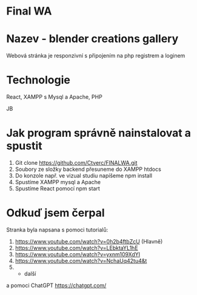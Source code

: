 # Final WA
# Nazev - blender creations gallery
Webová stránka je responzivní s připojením na php registrem a loginem

# Technologie
React, XAMPP s Mysql a Apache, PHP


JB
# Jak program správně nainstalovat a spustit
1. Git clone https://github.com/Ctverc/FINALWA.git
2. Soubory ze složky backend přesuneme do XAMPP htdocs
3. Do konzole např. ve vizual studiu napíšeme npm install
4. Spustíme XAMPP mysql a Apache
5. Spustíme React pomocí npm start


# Odkuď jsem čerpal
Stranka byla napsana s pomoci tutorialů:
1. https://www.youtube.com/watch?v=0h2b4ftbZcU (Hlavně)
2. https://www.youtube.com/watch?v=LEbktaYL1hE
3. https://www.youtube.com/watch?v=yxnm109XdYI
4. https://www.youtube.com/watch?v=NchaUq42tu4&t
5. + další

a pomoci ChatGPT
https://chatgpt.com/
